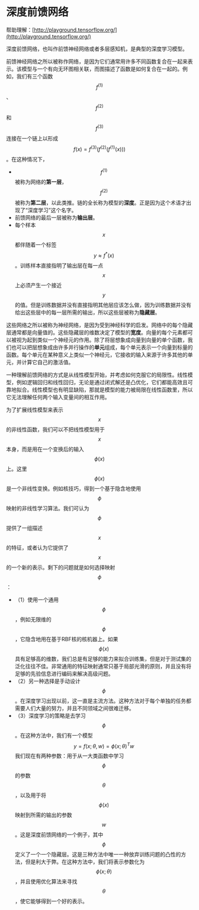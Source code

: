 # 深度前馈网络

帮助理解：[http://playground.tensorflow.org/](http://playground.tensorflow.org/)

深度前馈网络，也叫作前馈神经网络或者多层感知机，是典型的深度学习模型。

前馈神经网络之所以被称作网络，是因为它们通常用许多不同函数复合在一起来表示。该模型与一个有向无环图相关联，而图描述了函数是如何复合在一起的。例如，我们有三个函数 $$f^{(1)}$$ 、 $$f^{(2)}$$ 和 $$f^{(3)}$$ 连接在一个链上以形成 $$f(x)=f^{(3)}(f^{(2)}(f^{(1)}(x)))$$ 。在这种情况下，

* $$f^{(1)}$$ 被称为网络的**第一层**， $$f^{(2)}$$ 被称为**第二层**，以此类推。链的全长称为模型的**深度**。正是因为这个术语才出现了“深度学习”这个名字。
* 前馈网络的最后一层被称为**输出层**。
* 每个样本 $$x$$ 都伴随着一个标签 $$y\approx f^*(x)$$ 。训练样本直接指明了输出层在每一点 $$x$$ 上必须产生一个接近 $$y$$ 的值。但是训练数据并没有直接指明其他层应该怎么做，因为训练数据并没有给出这些层中的每一层所需的输出，所以这些层被称为**隐藏层**。

这些网络之所以被称为神经网络，是因为受到神经科学的启发。网络中的每个隐藏层通常都是向量值的。这些隐藏层的维数决定了模型的**宽度**。向量的每个元素都可以被视为起到类似一个神经元的作用。除了将层想象成向量到向量的单个函数，我们也可以把层想象成由许多并行操作的**单元**组成，每个单元表示一个向量到标量的函数。每个单元在某种意义上类似一个神经元，它接收的输入来源于许多其他的单元，并计算它自己的激活值。

一种理解前馈网络的方式是从线性模型开始，并考虑如何克服它的局限性。线性模型，例如逻辑回归和线性回归，无论是通过闭式解还是凸优化，它们都能高效且可靠地拟合。线性模型也有明显缺陷，那就是模型的能力被局限在线性函数里，所以它无法理解任何两个输入变量间的相互作用。

为了扩展线性模型来表示 $$x$$ 的非线性函数，我们可以不把线性模型用于 $$x$$ 本身，而是用在一个变换后的输入 $$\phi(x)$$ 上。这里 $$\phi(x)$$ 是一个非线性变换。例如核技巧，得到一个基于隐含地使用 $$\phi$$ 映射的非线性学习算法。我们可认为 $$\phi$$ 提供了一组描述 $$x$$ 的特征，或者认为它提供了 $$x$$ 的一个新的表示。剩下的问题就是如何选择映射 $$\phi$$ ：

* （1）使用一个通用 $$\phi$$ ，例如无限维的 $$\phi$$ ，它隐含地用在基于RBF核的核机器上。如果 $$\phi(x)$$ 具有足够高的维数，我们总是有足够的能力来拟合训练集，但是对于测试集的泛化往往不佳。非常通用的特征映射通常只基于局部光滑的原则，并且没有将足够的先验信息进行编码来解决高级问题。
* （2）另一种选择是手动设计 $$\phi$$ 。在深度学习出现以前，这一直是主流方法。这种方法对于每个单独的任务都需要人们大量的努力，并且不同领域之间很难迁移。
* （3）深度学习的策略是去学习 $$\phi$$ 。在这种方法中，我们有一个模型 $$y = f(x;\theta,w)=\phi(x;\theta)^Tw$$ 我们现在有两种参数：用于从一大类函数中学习 $$\phi$$ 的参数 $$\theta$$ ，以及用于将 $$\phi(x)$$ 映射到所需的输出的参数 $$w$$ 。这是深度前馈网络的一个例子，其中 $$\phi$$ 定义了一个一个隐藏层。这是三种方法中唯一一种放弃训练问题的凸性的方法，但是利大于弊。在这种方法中，我们将表示参数化为 $$\phi(x;\theta)$$ ，并且使用优化算法来寻找 $$\theta$$ ，使它能够得到一个好的表示。



